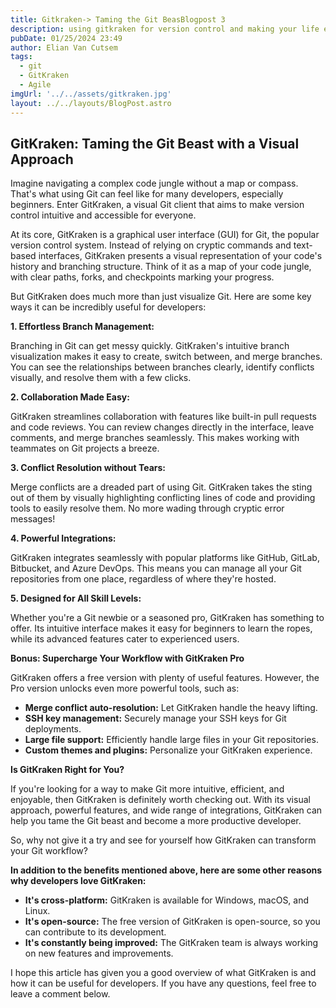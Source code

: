 ```yaml
---
title: Gitkraken-> Taming the Git BeasBlogpost 3
description: using gitkraken for version control and making your life easier.
pubDate: 01/25/2024 23:49
author: Elian Van Cutsem
tags: 
  - git
  - GitKraken
  - Agile
imgUrl: '../../assets/gitkraken.jpg'
layout: ../../layouts/BlogPost.astro
---
```


## GitKraken: Taming the Git Beast with a Visual Approach

Imagine navigating a complex code jungle without a map or compass. That's what using Git can feel like for many developers, especially beginners. Enter GitKraken, a visual Git client that aims to make version control intuitive and accessible for everyone.

At its core, GitKraken is a graphical user interface (GUI) for Git, the popular version control system. Instead of relying on cryptic commands and text-based interfaces, GitKraken presents a visual representation of your code's history and branching structure. Think of it as a map of your code jungle, with clear paths, forks, and checkpoints marking your progress.

But GitKraken does much more than just visualize Git. Here are some key ways it can be incredibly useful for developers:

**1. Effortless Branch Management:**

Branching in Git can get messy quickly. GitKraken's intuitive branch visualization makes it easy to create, switch between, and merge branches. You can see the relationships between branches clearly, identify conflicts visually, and resolve them with a few clicks.



**2. Collaboration Made Easy:**

GitKraken streamlines collaboration with features like built-in pull requests and code reviews. You can review changes directly in the interface, leave comments, and merge branches seamlessly. This makes working with teammates on Git projects a breeze.



**3. Conflict Resolution without Tears:**

Merge conflicts are a dreaded part of using Git. GitKraken takes the sting out of them by visually highlighting conflicting lines of code and providing tools to easily resolve them. No more wading through cryptic error messages!



**4. Powerful Integrations:**

GitKraken integrates seamlessly with popular platforms like GitHub, GitLab, Bitbucket, and Azure DevOps. This means you can manage all your Git repositories from one place, regardless of where they're hosted.



**5. Designed for All Skill Levels:**

Whether you're a Git newbie or a seasoned pro, GitKraken has something to offer. Its intuitive interface makes it easy for beginners to learn the ropes, while its advanced features cater to experienced users.

**Bonus: Supercharge Your Workflow with GitKraken Pro**

GitKraken offers a free version with plenty of useful features. However, the Pro version unlocks even more powerful tools, such as:

* **Merge conflict auto-resolution:** Let GitKraken handle the heavy lifting.
* **SSH key management:** Securely manage your SSH keys for Git deployments.
* **Large file support:** Efficiently handle large files in your Git repositories.
* **Custom themes and plugins:** Personalize your GitKraken experience.

**Is GitKraken Right for You?**

If you're looking for a way to make Git more intuitive, efficient, and enjoyable, then GitKraken is definitely worth checking out. With its visual approach, powerful features, and wide range of integrations, GitKraken can help you tame the Git beast and become a more productive developer.

So, why not give it a try and see for yourself how GitKraken can transform your Git workflow?

**In addition to the benefits mentioned above, here are some other reasons why developers love GitKraken:**

* **It's cross-platform:** GitKraken is available for Windows, macOS, and Linux.
* **It's open-source:** The free version of GitKraken is open-source, so you can contribute to its development.
* **It's constantly being improved:** The GitKraken team is always working on new features and improvements.

I hope this article has given you a good overview of what GitKraken is and how it can be useful for developers. If you have any questions, feel free to leave a comment below.
